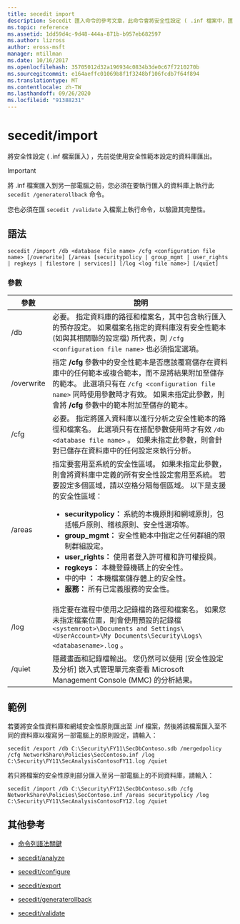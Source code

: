 ```yaml
---
title: secedit import
description: Secedit 匯入命令的參考文章，此命令會將安全性設定 ( .inf 檔案中，匯入先前從使用安全性範本設定的資料庫中匯出的) 。
ms.topic: reference
ms.assetid: 1dd59d4c-9d48-444a-871b-b957eb682597
ms.author: lizross
author: eross-msft
manager: mtillman
ms.date: 10/16/2017
ms.openlocfilehash: 35705012d32a196934c0834b3de0c67f7210270b
ms.sourcegitcommit: e164aeffc01069b8f1f3248bf106fcdb7f64f894
ms.translationtype: MT
ms.contentlocale: zh-TW
ms.lasthandoff: 09/26/2020
ms.locfileid: "91388231"
---
```

# <a name="secedit-import"></a>secedit/import

將安全性設定 ( .inf 檔案匯入) ，先前從使用安全性範本設定的資料庫匯出。

> [!IMPORTANT]
> 將 .inf 檔案匯入到另一部電腦之前，您必須在要執行匯入的資料庫上執行此 `secedit /generaterollback` 命令。
>
> 您也必須在匯 `secedit /validate` 入檔案上執行命令，以驗證其完整性。

## <a name="syntax"></a>語法

```
secedit /import /db <database file name> /cfg <configuration file name> [/overwrite] [/areas [securitypolicy | group_mgmt | user_rights | regkeys | filestore | services]] [/log <log file name>] [/quiet]
```

### <a name="parameters"></a>參數

| 參數 | 說明 |
|--|--|
| /db | 必要。 指定資料庫的路徑和檔案名，其中包含執行匯入的預存設定。 如果檔案名指定的資料庫沒有安全性範本 (如與其相關聯的設定檔) 所代表，則 `/cfg <configuration file name>` 也必須指定選項。 |
| /overwrite | 指定 **/cfg** 參數中的安全性範本是否應該覆寫儲存在資料庫中的任何範本或複合範本，而不是將結果附加至儲存的範本。 此選項只有在 `/cfg <configuration file name>` 同時使用參數時才有效。 如果未指定此參數，則會將 **/cfg** 參數中的範本附加至儲存的範本。 |
| /cfg | 必要。 指定將匯入資料庫以進行分析之安全性範本的路徑和檔案名。 此選項只有在搭配參數使用時才有效 `/db <database file name>` 。 如果未指定此參數，則會針對已儲存在資料庫中的任何設定來執行分析。 |
| /areas | 指定要套用至系統的安全性區域。 如果未指定此參數，則會將資料庫中定義的所有安全性設定套用至系統。 若要設定多個區域，請以空格分隔每個區域。 以下是支援的安全性區域：<ul><li>**securitypolicy：** 系統的本機原則和網域原則，包括帳戶原則、稽核原則、安全性選項等。</li><li>  **group_mgmt：** 安全性範本中指定之任何群組的限制群組設定。</li><li>**user_rights：** 使用者登入許可權和許可權授與。</li><li>**regkeys：** 本機登錄機碼上的安全性。</li><li>中的中 **：** 本機檔案儲存體上的安全性。</li><li>**服務：** 所有已定義服務的安全性。</li></ul> |
| /log | 指定要在進程中使用之記錄檔的路徑和檔案名。 如果您未指定檔案位置，則會使用預設的記錄檔 `<systemroot>\Documents and Settings\<UserAccount>\My Documents\Security\Logs\<databasename>.log` 。 |
| /quiet | 隱藏畫面和記錄檔輸出。 您仍然可以使用 [安全性設定及分析] 嵌入式管理單元來查看 Microsoft Management Console (MMC) 的分析結果。 |

## <a name="examples"></a>範例

若要將安全性資料庫和網域安全性原則匯出至 .inf 檔案，然後將該檔案匯入至不同的資料庫以複寫另一部電腦上的原則設定，請輸入：

```
secedit /export /db C:\Security\FY11\SecDbContoso.sdb /mergedpolicy /cfg NetworkShare\Policies\SecContoso.inf /log C:\Security\FY11\SecAnalysisContosoFY11.log /quiet
```

若只將檔案的安全性原則部分匯入至另一部電腦上的不同資料庫，請輸入：

```
secedit /import /db C:\Security\FY12\SecDbContoso.sdb /cfg NetworkShare\Policies\SecContoso.inf /areas securitypolicy /log C:\Security\FY11\SecAnalysisContosoFY12.log /quiet
```

## <a name="additional-references"></a>其他參考

- [命令列語法關鍵](command-line-syntax-key.md)

- [secedit/analyze](secedit-analyze.md)

- [secedit/configure](secedit-configure.md)

- [secedit/export](secedit-export.md)

- [secedit/generaterollback](secedit-generaterollback.md)

- [secedit/validate](secedit-validate.md)